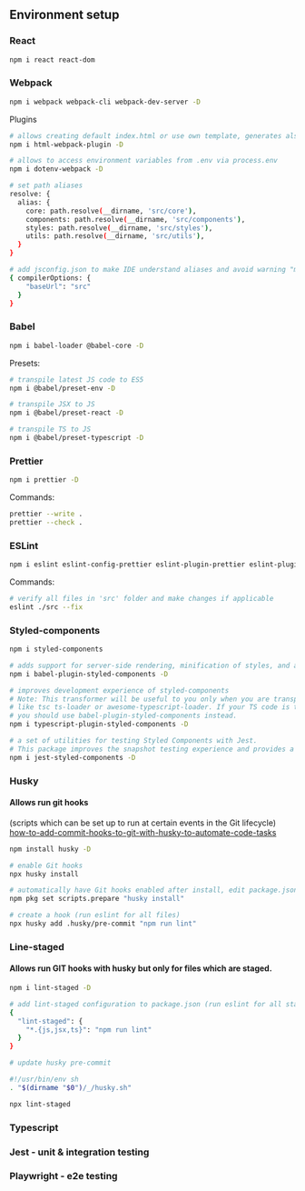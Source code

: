 ## Environment setup

### React
```sh
npm i react react-dom
```

### Webpack
```sh
npm i webpack webpack-cli webpack-dev-server -D
```

Plugins
```sh 
# allows creating default index.html or use own template, generates also file in output folder during build
npm i html-webpack-plugin -D

# allows to access environment variables from .env via process.env
npm i dotenv-webpack -D
```

```sh
# set path aliases
resolve: {
  alias: {
    core: path.resolve(__dirname, 'src/core'),
    components: path.resolve(__dirname, 'src/components'),
    styles: path.resolve(__dirname, 'src/styles'),
    utils: path.resolve(__dirname, 'src/utils'),
  }
}
``` 
```sh
# add jsconfig.json to make IDE understand aliases and avoid warning "module is not installed"
{ compilerOptions: { 
    "baseUrl": "src" 
  } 
}

```

### Babel
```sh 
npm i babel-loader @babel-core -D
```

Presets:
```sh
# transpile latest JS code to ES5
npm i @babel/preset-env -D

# transpile JSX to JS
npm i @babel/preset-react -D

# transpile TS to JS
npm i @babel/preset-typescript -D
```

### Prettier
```sh
npm i prettier -D
```

Commands:
```sh
prettier --write .
prettier --check .
````
### ESLint
```sh
npm i eslint eslint-config-prettier eslint-plugin-prettier eslint-plugin-react -D
```

Commands:
```sh
# verify all files in 'src' folder and make changes if applicable 
eslint ./src --fix
````

### Styled-components
```sh 
npm i styled-components
```

```sh
# adds support for server-side rendering, minification of styles, and a nicer debugging experience(adds component name to classes).
npm i babel-plugin-styled-components -D
```


```sh
# improves development experience of styled-components
# Note: This transformer will be useful to you only when you are transpiling your TS code using actual TS compiler,
# like tsc ts-loader or awesome-typescript-loader. If your TS code is transpiled using babel-plugin-transform-typescript,
# you should use babel-plugin-styled-components instead.
npm i typescript-plugin-styled-components -D
```
```sh
# a set of utilities for testing Styled Components with Jest.
# This package improves the snapshot testing experience and provides a brand new matcher to make expectations on the style rules
npm i jest-styled-components -D
```
 
### Husky
#### Allows run git hooks 
(scripts which can be set up to run at certain events in the Git lifecycle)
[how-to-add-commit-hooks-to-git-with-husky-to-automate-code-tasks](https://www.freecodecamp.org/news/how-to-add-commit-hooks-to-git-with-husky-to-automate-code-tasks/)
```sh
npm install husky -D

# enable Git hooks
npx husky install

# automatically have Git hooks enabled after install, edit package.json (pkg command available only with npm > 7.2)
npm pkg set scripts.prepare "husky install"

# create a hook (run eslint for all files)
npx husky add .husky/pre-commit "npm run lint"
```
 
### Line-staged
#### Allows run GIT hooks with husky but only for files which are staged.
```sh
npm i lint-staged -D
```
```sh
# add lint-staged configuration to package.json (run eslint for all staged files)
{
  "lint-staged": {
    "*.{js,jsx,ts}": "npm run lint"
  }
}
```
```sh
# update husky pre-commit

#!/usr/bin/env sh
. "$(dirname "$0")/_/husky.sh"

npx lint-staged
```
### Typescript

### Jest - unit & integration testing

### Playwright - e2e testing
